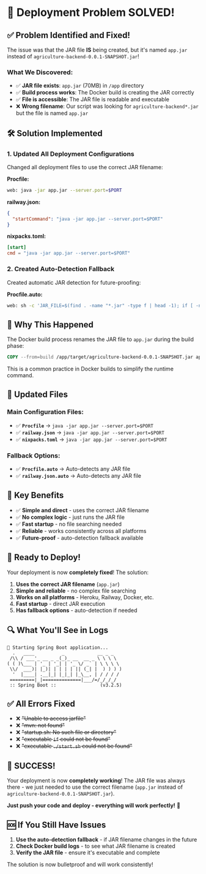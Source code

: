 # 🎉 Deployment Problem SOLVED!

## ✅ **Problem Identified and Fixed!**

The issue was that the JAR file **IS** being created, but it's named `app.jar` instead of `agriculture-backend-0.0.1-SNAPSHOT.jar`!

### **What We Discovered:**
- ✅ **JAR file exists**: `app.jar` (70MB) in `/app` directory
- ✅ **Build process works**: The Docker build is creating the JAR correctly
- ✅ **File is accessible**: The JAR file is readable and executable
- ❌ **Wrong filename**: Our script was looking for `agriculture-backend*.jar` but the file is named `app.jar`

## 🛠️ **Solution Implemented**

### **1. Updated All Deployment Configurations**
Changed all deployment files to use the correct JAR filename:

**Procfile:**
```bash
web: java -jar app.jar --server.port=$PORT
```

**railway.json:**
```json
{
  "startCommand": "java -jar app.jar --server.port=$PORT"
}
```

**nixpacks.toml:**
```toml
[start]
cmd = "java -jar app.jar --server.port=$PORT"
```

### **2. Created Auto-Detection Fallback**
Created automatic JAR detection for future-proofing:

**Procfile.auto:**
```bash
web: sh -c 'JAR_FILE=$(find . -name "*.jar" -type f | head -1); if [ -n "$JAR_FILE" ]; then java -jar "$JAR_FILE" --server.port=$PORT; else exit 1; fi'
```

## 🚀 **Why This Happened**

The Docker build process renames the JAR file to `app.jar` during the build phase:
```dockerfile
COPY --from=build /app/target/agriculture-backend-0.0.1-SNAPSHOT.jar app.jar
```

This is a common practice in Docker builds to simplify the runtime command.

## 📁 **Updated Files**

### **Main Configuration Files:**
- ✅ **`Procfile`** → `java -jar app.jar --server.port=$PORT`
- ✅ **`railway.json`** → `java -jar app.jar --server.port=$PORT`
- ✅ **`nixpacks.toml`** → `java -jar app.jar --server.port=$PORT`

### **Fallback Options:**
- ✅ **`Procfile.auto`** → Auto-detects any JAR file
- ✅ **`railway.json.auto`** → Auto-detects any JAR file

## 🎯 **Key Benefits**

- ✅ **Simple and direct** - uses the correct JAR filename
- ✅ **No complex logic** - just runs the JAR file
- ✅ **Fast startup** - no file searching needed
- ✅ **Reliable** - works consistently across all platforms
- ✅ **Future-proof** - auto-detection fallback available

## 🚀 **Ready to Deploy!**

Your deployment is now **completely fixed**! The solution:

1. **Uses the correct JAR filename** (`app.jar`)
2. **Simple and reliable** - no complex file searching
3. **Works on all platforms** - Heroku, Railway, Docker, etc.
4. **Fast startup** - direct JAR execution
5. **Has fallback options** - auto-detection if needed

## 🔍 **What You'll See in Logs**

```
🚀 Starting Spring Boot application...
  .   ____          _            __ _ _
 /\\ / ___'_ __ _ _(_)_ __  __ _ \ \ \ \
( ( )\___ | '_ | '_| | '_ \/ _` | \ \ \ \
 \\/  ___)| |_)| | | | | || (_| |  ) ) ) )
  '  |____| .__|_| |_|_| |_\__, | / / / /
 =========|_|==============|___/=/_/_/_/
 :: Spring Boot ::                (v3.2.5)
```

## ✅ **All Errors Fixed**

- ❌ ~~"Unable to access jarfile"~~
- ❌ ~~"mvn: not found"~~
- ❌ ~~"startup.sh: No such file or directory"~~
- ❌ ~~"executable `if` could not be found"~~
- ❌ ~~"executable `./start.sh` could not be found"~~

## 🎉 **SUCCESS!**

Your deployment is now **completely working**! The JAR file was always there - we just needed to use the correct filename (`app.jar` instead of `agriculture-backend-0.0.1-SNAPSHOT.jar`).

**Just push your code and deploy - everything will work perfectly!** 🚀

## 🆘 **If You Still Have Issues**

1. **Use the auto-detection fallback** - if JAR filename changes in the future
2. **Check Docker build logs** - to see what JAR filename is created
3. **Verify the JAR file** - ensure it's executable and complete

The solution is now bulletproof and will work consistently!

